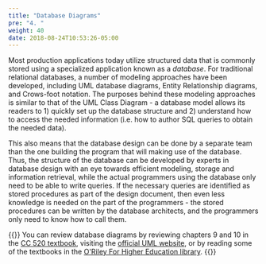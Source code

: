 ```yaml
---
title: "Database Diagrams"
pre: "4. "
weight: 40
date: 2018-08-24T10:53:26-05:00
---
```


Most production applications today utilize structured data that is commonly stored using a specialized application known as a _database_.  For traditional relational databases, a number of modeling approaches have been developed, including UML database diagrams, Entity Relationship diagrams, and Crows-foot notation.  The purposes behind these modeling approaches is similar to that of the UML Class Diagram - a database model allows its readers to 1) quickly set up the database structure and 2) understand how to access the needed information (i.e. how to author SQL queries to obtain the needed data).  

This also means that the database design can be done by a separate team than the one building the program that will making use of the database. Thus, the structure of the database can be developed by experts in database design with an eye towards efficient modeling, storage and information retrieval, while the actual programmers using the database only need to be able to write queries.  If the necessary queries are identified as stored procedures as part of the design document, then even less knowledge is needed on the part of the programmers - the stored procedures can be written by the database architects, and the programmers only need to know how to call them.
  
{{<notice info>}}
You can review database diagrams by reviewing chapters 9 and 10 in the <a href="https://textbooks.cs.ksu.edu/cc520">CC 520 textbook</a>, visiting the <a href="https://www.uml.org/">official UML website</a>, or by reading some of the textbooks in the <a href="https://go.oreilly.com/kansas-state-university">O'Riley For Higher Education library</a>.
{{</notice>}}